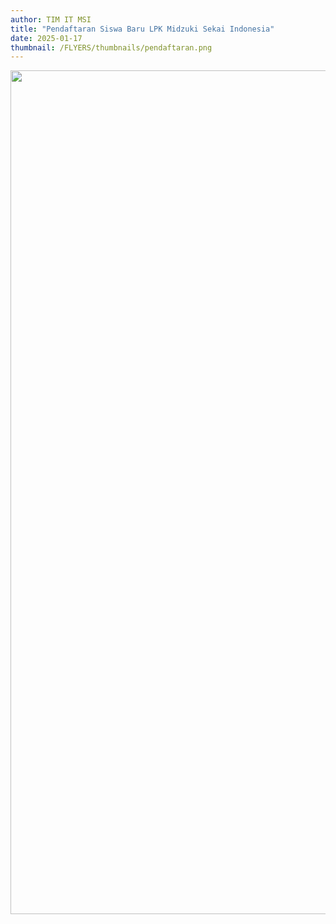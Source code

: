 ```yaml
---
author: TIM IT MSI
title: "Pendaftaran Siswa Baru LPK Midzuki Sekai Indonesia"
date: 2025-01-17
thumbnail: /FLYERS/thumbnails/pendaftaran.png
---
```

<p><img src="/images/pendaftaran.png" width="1081" height="1350" alt="" /></p>